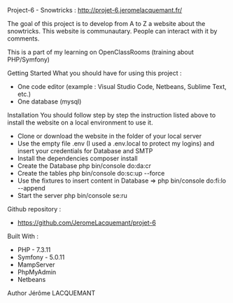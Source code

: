 Project-6 - Snowtricks : http://projet-6.jeromelacquemant.fr/

The goal of this project is to develop from A to Z a website about the snowtricks. This website is communautary. People can interact with it by comments. 

This is a part of my learning on OpenClassRooms (training about PHP/Symfony)

Getting Started
What you should have for using this project :
- One code editor (example : Visual Studio Code, Netbeans, Sublime Text, etc.)
- One database (mysql)

Installation
You should follow step by step the instruction listed above to install the website on a local environment to use it.

- Clone or download the website in the folder of your local server
- Use the empty file .env (I used a .env.local to protect my logins) and insert your credentials for Database and SMTP
- Install the dependencies composer install
- Create the Database php bin/console do:da:cr
- Create the tables php bin/console do:sc:up --force
- Use the fixtures to insert content in Database => php bin/console do:fi:lo --append
- Start the server php bin/console se:ru


Github repository :
- https://github.com/JeromeLacquemant/projet-6


Built With : 
- PHP - 7.3.11
- Symfony - 5.0.11
- MampServer 
- PhpMyAdmin 
- Netbeans


Author Jérôme LACQUEMANT

